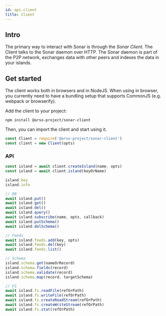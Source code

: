 ```yaml
---
id: api-client
title: Client
---
```

## Intro

The primary way to interact with Sonar is through the *Sonar Client*. The Client talks to the Sonar daemon over HTTP. The Sonar daemon is part of the P2P network, exchanges data with other peers and indexes the data in your islands.

## Get started

The client works both in browsers and in NodeJS. When using in browser, you currently need to have a bundling setup that supports CommonJS (e.g. webpack or browserify).

Add the client to your project:
```
npm install @arso-project/sonar-client
```

Then, you can import the client and start using it.

```javascript
const Client = require('@arso-project/sonar-client')
const client = new Client(opts)
```

### API

```javascript
const island = await client.createIsland(name, opts)
const island = await client.island(keyOrName)

island.key
island.info

// DB
await island.put()
await island.get()
await island.del()
await island.query()
await island.subscribe(name, opts, callback)
await island.putSchema()
await island.delSchema()

// Feeds
await island.feeds.add(key, opts)
await island.feeds.del(key)
await island.feeds.list()

// Schema
island.schema.get(nameOrRecord)
island.schema.fields(record)
island.schema.validate(record)
island.schema.map(record, targetSchema)

// FS
await island.fs.readFile(refOrPath)
await island.fs.writeFile(refOrPath)
await island.fs.createReadStream(refOrPath)
await island.fs.createWriteStream(refOrPath)
await island.fs.stat(refOrPath)
```
